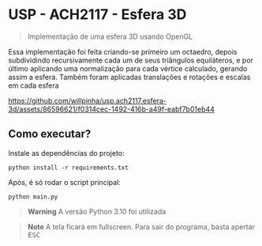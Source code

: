 # USP - ACH2117 - Esfera 3D

> Implementação de uma esfera 3D usando OpenGL

Essa implementação foi feita criando-se primeiro um octaedro, depois subdividindo recursivamente cada um de seus triângulos equiláteros, e por último
aplicando uma normalização para cada vértice calculado, gerando assim a esfera. Também foram aplicadas translações e rotações e escalas em cada esfera

https://github.com/willpinha/usp.ach2117.esfera-3d/assets/86596621/f0314cec-1492-416b-a49f-eabf7b01eb44

## Como executar?

Instale as dependências do projeto:

```
python install -r requirements.txt
```

Após, é só rodar o script principal:

```
python main.py
```

> **Warning**
> A versão Python 3.10 foi utilizada

> **Note**
> A tela ficará em fullscreen. Para sair do programa, basta apertar <kbd>ESC</kbd>
